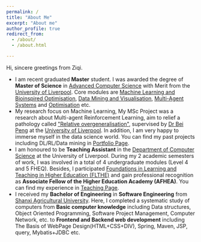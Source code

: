 ```yaml
---
permalink: /
title: "About Me"
excerpt: "About me"
author_profile: true
redirect_from: 
  - /about/
  - /about.html

---
```


Hi, sincere greetings from Ziqi. 

- I am recent graduated **Master** student. I was awarded the degree of **Master of Science** in [Advanced Computer Science](https://www.liverpool.ac.uk/courses/2023/advanced-computer-science-msc) with Merit from the [University of Liverpool](https://www.liverpool.ac.uk). Core modules are [Machine Learning and Bioinspired Optimisation](https://tulip.liv.ac.uk/mods/student/COMP532_202223.htm), [Data Mining and Visualisation](https://tulip.liv.ac.uk/mods/student/COMP527_202223.htm), [Multi-Agent Systems](https://tulip.liv.ac.uk/mods/student/COMP310_202223.htm) and [Optimisation](https://tulip.liv.ac.uk/mods/student/COMP557_202223.htm) etc.
- My research focus on Machine Learning, My MSc Project was a research about Multi-agent Reinforcement Learning, aim to relief a pathology called ["Relative overgeneralisation"](https://www.researchgate.net/figure/The-relative-overgeneralization-pathology-in-continuous-games_fig1_324793515), supervised by [Dr Bei Peng](https://www.liverpool.ac.uk/computer-science/staff/bei-peng/) at the [University of Liverpool](https://www.liverpool.ac.uk). In addition, I am very happy to immerse myself in the data science world. You can find my past projects including DL/RL/Data mining in [Portfolio Page](https://han-ziqi.github.io/portfolio/). 
- I am honoured to be **Teaching Assistant** in the [Department of Computer Science](https://www.liverpool.ac.uk/computer-science/) at the University of Liverpool. During my 2 academic semesters of work, I was involved in a total of 4 undergraduate modules (Level 4 and 5 FHEQ). Besides, I participated [Foundations in Learning and Teaching in Higher Education (FLTHE)](https://www.liverpool.ac.uk/eddev/supporting-teaching/flthe/) and gain professional recognition as **Associate Fellow of the Higher Education Academy (AFHEA)**. You can find my experience in [Teaching Page](https://han-ziqi.github.io/teaching/).
- I received my **Bachelor of Engineering** in **Software Engineering** from [Shanxi Agricultural University](https://www.sxau.edu.cn). Here, I completed a systematic study of computers from **Basic computer knowledge** including Data structures, Object Oriented Programming, Software Project Management, Computer Network,  etc. to **Frontend and Backend web development** including The Basis of WebPage Design(HTML+CSS+DIV), Spring, Maven, JSP, query, Mybatis+JDBC etc.
